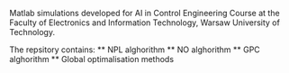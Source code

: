 Matlab simulations developed for AI in Control Engineering Course at the Faculty of Electronics and Information Technology, Warsaw University of Technology.

The repsitory contains:
** NPL alghorithm
** NO alghorithm
** GPC alghorithm
** Global optimalisation methods


